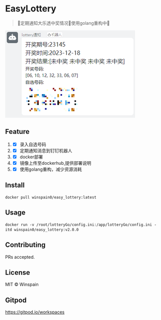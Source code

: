 # EasyLottery

> 🚀定期通知大乐透中奖情况🚀使用golang重构中🚀

![img.png](img.png)
## Feature

1.
    - [x] 录入自选号码
2.
    - [x] 定期通知消息到钉钉机器人
3.
    - [x] docker部署
4.
    - [x] 镜像上传至dockerhub,提供部署说明
5.
    - [x] 使用golang重构，减少资源消耗

## Install

```
docker pull winspain0/easy_lottery:latest
```

## Usage

```shell
docker run -v /root/lotteryGo/config.ini:/app/lotteryGo/config.ini -itd winspain0/easy_lottery:v2.0.0
```

## Contributing

PRs accepted.

## License

MIT © Winspain

## Gitpod

https://gitpod.io/workspaces
